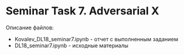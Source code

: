 # Seminar Task 7. Adversarial X

Описание файлов:

- Kovalev_DL18_seminar7.ipynb - отчет с выполненным заданием
- DL18_seminar7.ipynb - исходные материалы
